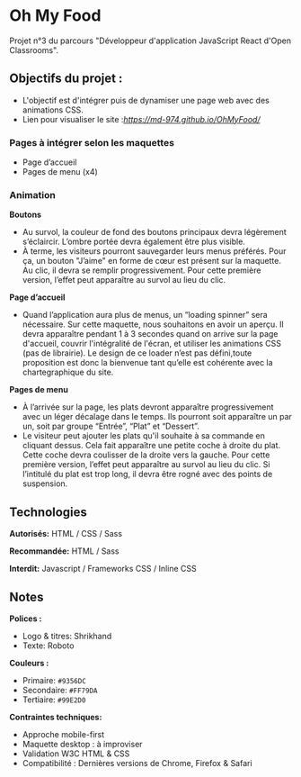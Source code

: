 # Oh My Food

Projet n°3 du parcours "Développeur d'application JavaScript React d'Open Classrooms".
## Objectifs du projet :

- L'objectif est d'intégrer puis de dynamiser une page web avec des animations CSS.
- Lien pour visualiser le site :*https://md-974.github.io/OhMyFood/*

### Pages à intégrer selon les maquettes

- Page d’accueil
- Pages de menu (x4)

### Animation

**Boutons**
- Au survol, la couleur de fond des boutons principaux devra légèrement s’éclaircir. L’ombre portée devra également être plus visible.
- À terme, les visiteurs pourront sauvegarder leurs menus préférés. Pour ça, un bouton "J’aime" en forme de cœur est présent sur la maquette. Au clic, il devra se remplir progressivement. Pour cette première version, l’effet peut apparaître au survol au lieu du clic.

**Page d’accueil**
- Quand l’application aura plus de menus, un “loading spinner” sera nécessaire. Sur cette maquette, nous souhaitons en avoir un aperçu. Il devra apparaître pendant 1 à 3 secondes quand on arrive sur la page d'accueil, couvrir l'intégralité de l'écran, et utiliser les animations CSS (pas de librairie). Le design de ce loader n’est pas défini,toute proposition est donc la bienvenue tant qu’elle est cohérente avec la chartegraphique du site.

**Pages de menu**
- À l’arrivée sur la page, les plats devront apparaître progressivement avec un léger décalage dans le temps. Ils pourront soit apparaître un par un, soit par groupe “Entrée”, “Plat” et “Dessert”.
- Le visiteur peut ajouter les plats qu'il souhaite à sa commande en cliquant dessus. Cela fait apparaître une petite coche à droite du plat. Cette coche devra coulisser de la droite vers la gauche. Pour cette première version, l’effet peut apparaître au survol au lieu du clic. Si l’intitulé du plat est trop long, il devra être rogné avec des points de suspension.

## Technologies

**Autorisés:** HTML / CSS / Sass

**Recommandée:** HTML / Sass

**Interdit:** Javascript / Frameworks CSS / Inline CSS

## Notes

**Polices :**

- Logo & titres: Shrikhand
- Texte: Roboto

**Couleurs :**

- Primaire: `#9356DC`
- Secondaire: `#FF79DA`
- Tertiaire: `#99E2D0`

**Contraintes  techniques:**

- Approche mobile-first
- Maquette desktop : à improviser
- Validation W3C HTML & CSS
- Compatibilité : Dernières versions de Chrome, Firefox & Safari
